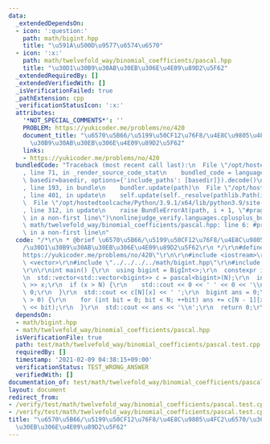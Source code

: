 ```yaml
---
data:
  _extendedDependsOn:
  - icon: ':question:'
    path: math/bigint.hpp
    title: "\u591A\u500D\u9577\u6574\u6570"
  - icon: ':x:'
    path: math/twelvefold_way/binomial_coefficients/pascal.hpp
    title: "\u30D1\u30B9\u30AB\u30EB\u306E\u4E09\u89D2\u5F62"
  _extendedRequiredBy: []
  _extendedVerifiedWith: []
  _isVerificationFailed: true
  _pathExtension: cpp
  _verificationStatusIcon: ':x:'
  attributes:
    '*NOT_SPECIAL_COMMENTS*': ''
    PROBLEM: https://yukicoder.me/problems/no/420
    document_title: "\u6570\u5B66/\u5199\u50CF12\u76F8/\u4E8C\u9805\u4FC2\u6570/\u30D1\
      \u30B9\u30AB\u30EB\u306E\u4E09\u89D2\u5F62"
    links:
    - https://yukicoder.me/problems/no/420
  bundledCode: "Traceback (most recent call last):\n  File \"/opt/hostedtoolcache/Python/3.9.1/x64/lib/python3.9/site-packages/onlinejudge_verify/documentation/build.py\"\
    , line 71, in _render_source_code_stat\n    bundled_code = language.bundle(stat.path,\
    \ basedir=basedir, options={'include_paths': [basedir]}).decode()\n  File \"/opt/hostedtoolcache/Python/3.9.1/x64/lib/python3.9/site-packages/onlinejudge_verify/languages/cplusplus.py\"\
    , line 193, in bundle\n    bundler.update(path)\n  File \"/opt/hostedtoolcache/Python/3.9.1/x64/lib/python3.9/site-packages/onlinejudge_verify/languages/cplusplus_bundle.py\"\
    , line 401, in update\n    self.update(self._resolve(pathlib.Path(included), included_from=path))\n\
    \  File \"/opt/hostedtoolcache/Python/3.9.1/x64/lib/python3.9/site-packages/onlinejudge_verify/languages/cplusplus_bundle.py\"\
    , line 312, in update\n    raise BundleErrorAt(path, i + 1, \"#pragma once found\
    \ in a non-first line\")\nonlinejudge_verify.languages.cplusplus_bundle.BundleErrorAt:\
    \ math/twelvefold_way/binomial_coefficients/pascal.hpp: line 6: #pragma once found\
    \ in a non-first line\n"
  code: "/*\r\n * @brief \u6570\u5B66/\u5199\u50CF12\u76F8/\u4E8C\u9805\u4FC2\u6570\
    /\u30D1\u30B9\u30AB\u30EB\u306E\u4E09\u89D2\u5F62\r\n */\r\n#define PROBLEM \"\
    https://yukicoder.me/problems/no/420\"\r\n\r\n#include <iostream>\r\n#include\
    \ <vector>\r\n#include \"../../../../math/bigint.hpp\"\r\n#include \"../../../../math/twelvefold_way/binomial_coefficients/pascal.hpp\"\
    \r\n\r\nint main() {\r\n  using bigint = BigInt<>;\r\n  constexpr int N = 31;\r\
    \n  std::vector<std::vector<bigint>> c = pascal<bigint>(N);\r\n  int x;\r\n  std::cin\
    \ >> x;\r\n  if (x > N) {\r\n    std::cout << 0 << ' ' << 0 << '\\n';\r\n    return\
    \ 0;\r\n  }\r\n  std::cout << c[N][x] << ' ';\r\n  bigint ans = 0;\r\n  if (x\
    \ > 0) {\r\n    for (int bit = 0; bit < N; ++bit) ans += c[N - 1][x - 1] * (1\
    \ << bit);\r\n  }\r\n  std::cout << ans << '\\n';\r\n  return 0;\r\n}\r\n"
  dependsOn:
  - math/bigint.hpp
  - math/twelvefold_way/binomial_coefficients/pascal.hpp
  isVerificationFile: true
  path: test/math/twelvefold_way/binomial_coefficients/pascal.test.cpp
  requiredBy: []
  timestamp: '2021-02-09 04:38:15+09:00'
  verificationStatus: TEST_WRONG_ANSWER
  verifiedWith: []
documentation_of: test/math/twelvefold_way/binomial_coefficients/pascal.test.cpp
layout: document
redirect_from:
- /verify/test/math/twelvefold_way/binomial_coefficients/pascal.test.cpp
- /verify/test/math/twelvefold_way/binomial_coefficients/pascal.test.cpp.html
title: "\u6570\u5B66/\u5199\u50CF12\u76F8/\u4E8C\u9805\u4FC2\u6570/\u30D1\u30B9\u30AB\
  \u30EB\u306E\u4E09\u89D2\u5F62"
---
```

